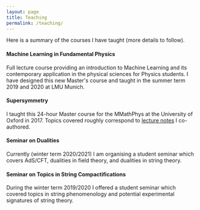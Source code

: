 ```yaml
---
layout: page
title: Teaching
permalink: /teaching/
---
```


Here is a summary of the courses I have taught (more details to follow).

#### Machine Learning in Fundamental Physics
Full lecture course providing an introduction to Machine Learning and its contemporary application in the physical sciences for Physics students. I have designed this new Master's course and taught in the summer term 2019 and 2020 at LMU Munich.

#### Supersymmetry
I taught this 24-hour Master course for the MMathPhys at the University of Oxford in 2017. Topics covered roughly correspond to [lecture notes](https://arxiv.org/abs/1011.1491) I co-authored.

#### Seminar on Dualities
Currently (winter term 2020/2021) I am organising a student seminar which covers AdS/CFT, dualities in field theory, and dualities in string theory.

#### Seminar on Topics in String Compactifications
During the winter term 2019/2020 I offered a student seminar which covered topics in string phenomenology and potential experimental signatures of string theory.

